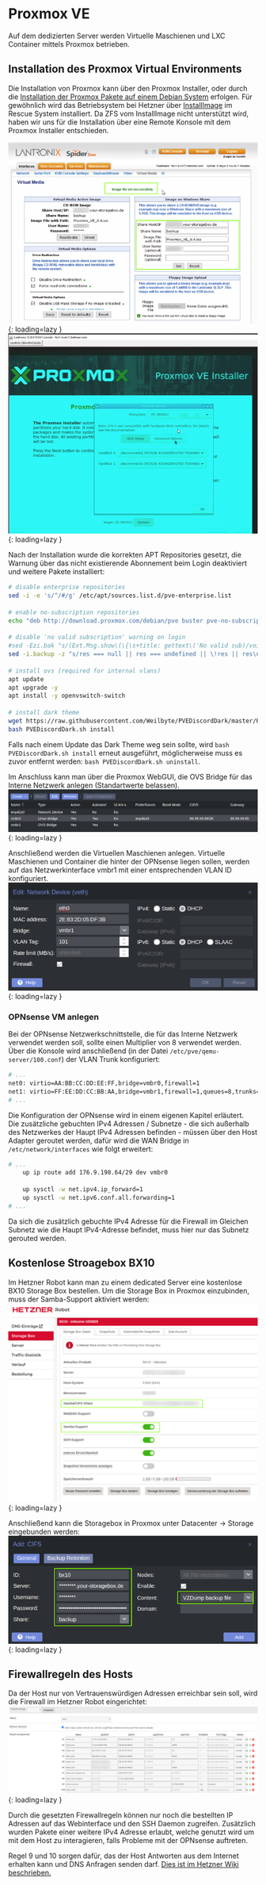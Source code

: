 # Proxmox VE
Auf dem dedizierten Server werden Virtuelle Maschienen und LXC Container mittels Proxmox betrieben.

## Installation des Proxmox Virtual Environments
Die Installation von Proxmox kann über den Proxmox Installer, oder durch die [Installation der Proxmox Pakete auf einem Debian System](https://pve.proxmox.com/wiki/Install_Proxmox_VE_on_Debian_Buster) erfolgen.
Für gewöhnlich wird das Betriebsystem bei Hetzner über [InstallImage](https://docs.hetzner.com/robot/dedicated-server/operating-systems/installimage/) im Rescue System installiert. Da ZFS vom InstallImage nicht unterstützt wird, haben wir uns für die Installation über eine Remote Konsole mit dem Proxmox Installer entschieden.

![Proxmox_Setup_Mount_ISO.png](../img/setup/Proxmox_Setup_Mount_ISO.png?raw=true){: loading=lazy }
![Proxmox_Setup_Disks.png](../img/setup/Proxmox_Setup_Disks.png?raw=true){: loading=lazy }

Nach der Installation wurde die korrekten APT Repositories gesetzt, die Warnung über das nicht existierende Abonnement beim Login deaktiviert und weitere Pakete installiert:
```bash
# disable enterprise repositories
sed -i -e 's/^/#/g' /etc/apt/sources.list.d/pve-enterprise.list

# enable no-subscription repositories
echo "deb http://download.proxmox.com/debian/pve buster pve-no-subscription" >> /etc/apt/sources.list.d/pve-no-subscription.list

# disable 'no valid subscription' warning on login
#sed -Ezi.bak "s/(Ext.Msg.show\(\{\s+title: gettext\('No valid sub)/void\(\{ \/\/\1/g" /usr/share/javascript/proxmox-widget-toolkit/proxmoxlib.js && systemctl restart pveproxy.service
sed -i.backup -z "s/res === null || res === undefined || \!res || res\n\t\t\t.data.status.toLowerCase() \!== 'active'/false/g" /usr/share/javascript/proxmox-widget-toolkit/proxmoxlib.js && systemctl restart pveproxy.service

# install ovs (required for internal vlans)
apt update
apt upgrade -y
apt install -y openvswitch-switch

# install dark theme
wget https://raw.githubusercontent.com/Weilbyte/PVEDiscordDark/master/PVEDiscordDark.sh
bash PVEDiscordDark.sh install
```

Falls nach einem Update das Dark Theme weg sein sollte, wird `bash PVEDiscordDark.sh install` erneut ausgeführt, möglicherweise muss es zuvor entfernt werden: `bash PVEDiscordDark.sh uninstall`.

Im Anschluss kann man über die Proxmox WebGUI, die OVS Bridge für das Interne Netzwerk anlegen (Standartwerte belassen).
![Proxmox_Networks.png](../img/setup/Proxmox_Networks.png?raw=true){: loading=lazy }

Anschließend werden die Virtuellen Maschienen anlegen. Virtuelle Maschienen und Container die hinter der OPNsense liegen sollen, werden auf das Netzwerkinterface vmbr1 mit einer entsprechenden VLAN ID konfiguriert.
![Proxmox_LXC_Network.png](../img/setup/Proxmox_LXC_Network.png?raw=true){: loading=lazy }

### OPNsense VM anlegen
Bei der OPNsense Netzwerkschnittstelle, die für das Interne Netzwerk verwendet werden soll, sollte einen Multiplier von 8 verwendet werden. Über die Konsole wird anschließend (in der Datei `/etc/pve/qemu-server/100.conf`) der VLAN Trunk konfiguriert:
```bash
# ...
net0: virtio=AA:BB:CC:DD:EE:FF,bridge=vmbr0,firewall=1
net1: virtio=FF:EE:DD:CC:BB:AA,bridge=vmbr1,firewall=1,queues=8,trunks=1-4095
# ...
```

Die Konfiguration der OPNsense wird in einem eigenen Kapitel erläutert.  
Die zusätzliche gebuchten IPv4 Adressen / Subnetze - die sich außerhalb des Netzwerkes der Haupt IPv4 Adressen befinden - müssen über den Host Adapter geroutet werden, dafür wird die WAN Bridge in `/etc/network/interfaces` wie folgt erweitert:
```bash
# ...
	up ip route add 176.9.198.64/29 dev vmbr0

	up sysctl -w net.ipv4.ip_forward=1
	up sysctl -w net.ipv6.conf.all.forwarding=1
# ...
```
Da sich die zusätzlich gebuchte IPv4 Adresse für die Firewall im Gleichen Subnetz wie die Haupt IPv4-Adresse befindet, muss hier nur das Subnetz gerouted werden.

## Kostenlose Stroagebox BX10
Im Hetzner Robot kann man zu einem dedicated Server eine kostenlose BX10 Storage Box bestellen.
Um die Storage Box in Proxmox einzubinden, muss der Samba-Support aktiviert werden:
![Hetzner_BX10.png](../img/setup/Hetzner_BX10.png?raw=true){: loading=lazy }

Anschließend kann die Storagebox in Proxmox unter Datacenter -> Storage eingebunden werden:
![Proxmox_BX10.png](../img/setup/Proxmox_BX10.png?raw=true){: loading=lazy }

## Firewallregeln des Hosts
Da der Host nur von Vertrauenswürdigen Adressen erreichbar sein soll, wird die Firewall im Hetzner Robot eingerichtet:
![Hetzner_Host_Firewall.png](../img/setup/Hetzner_Host_Firewall.png?raw=true){: loading=lazy }

Durch die gesetzten Firewallregeln können nur noch die bestellten IP Adressen auf das Webinterface und den SSH Daemon zugreifen. Zusätzlich wurden Pakete einer weitere IPv4 Adresse erlaubt, welche genutzt wird um mit dem Host zu interagieren, falls Probleme mit der OPNsense auftreten.

Regel 9 und 10 sorgen dafür, das der Host Antworten aus dem Internet erhalten kann und DNS Anfragen senden darf. [Dies ist im Hetzner Wiki beschrieben.](https://docs.hetzner.com/de/robot/dedicated-server/firewall/#ausgehende-tcp-verbindungen)
